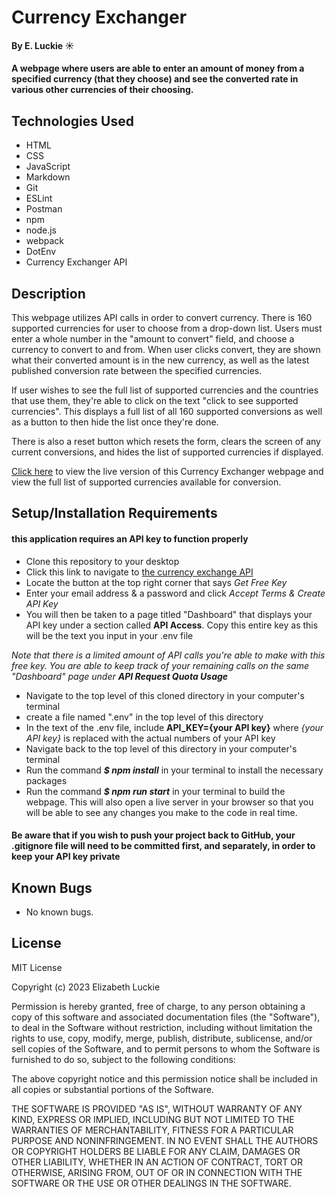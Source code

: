 # Currency Exchanger

#### By E. Luckie ☀️

#### A webpage where users are able to enter an amount of money from a specified currency (that they choose) and see the converted rate in various other currencies of their choosing.

## Technologies Used

* HTML
* CSS
* JavaScript
* Markdown
* Git
* ESLint
* Postman
* npm
* node.js
* webpack
* DotEnv
* Currency Exchanger API

## Description

This webpage utilizes API calls in order to convert currency. There is 160 supported currencies for user to choose from a drop-down list. Users must enter a whole number in the "amount to convert" field, and choose a currency to convert to and from. When user clicks convert, they are shown what their converted amount is in the new currency, as well as the latest published conversion rate between the specified currencies. 

If user wishes to see the full list of supported currencies and the countries that use them, they're able to click on the text "click to see supported currencies". This displays a full list of all 160 supported conversions as well as a button to then hide the list once they're done.

There is also a reset button which resets the form, clears the screen of any current conversions, and hides the list of supported currencies if displayed. 

[Click here](https://eluckie.github.io/currency-exchanger/) to view the live version of this Currency Exchanger webpage and view the full list of supported currencies available for conversion.

## Setup/Installation Requirements
#### this application requires an API key to function properly
* Clone this repository to your desktop
* Click this link to navigate to [the currency exchange API](https://www.exchangerate-api.com/)
* Locate the button at the top right corner that says _Get Free Key_
* Enter your email address & a password and click _Accept Terms & Create API Key_
* You will then be taken to a page titled "Dashboard" that displays your API key under a section called **API Access**. Copy this entire key as this will be the text you input in your .env file


_Note that there is a limited amount of API calls you're able to make with this free key. You are able to keep track of your remaining calls on the same "Dashboard" page under **API Request Quota Usage**_


* Navigate to the top level of this cloned directory in your computer's terminal
* create a file named ".env" in the top level of this directory
* In the text of the .env file, include **API_KEY={your API key}** where _{your API key}_ is replaced with the actual numbers of your API key
* Navigate back to the top level of this directory in your computer's terminal
* Run the command **_$ npm install_** in your terminal to install the necessary packages
* Run the command **_$ npm run start_** in your terminal to build the webpage. This will also open a live server in your browser so that you will be able to see any changes you make to the code in real time.
#### Be aware that if you wish to push your project back to GitHub, your .gitignore file will need to be committed first, and separately, in order to keep your API key private

## Known Bugs

* No known bugs.

## License

MIT License

Copyright (c) 2023 Elizabeth Luckie

Permission is hereby granted, free of charge, to any person obtaining a copy of this software and associated documentation files (the "Software"), to deal in the Software without restriction, including without limitation the rights to use, copy, modify, merge, publish, distribute, sublicense, and/or sell copies of the Software, and to permit persons to whom the Software is furnished to do so, subject to the following conditions:

The above copyright notice and this permission notice shall be included in all copies or substantial portions of the Software.

THE SOFTWARE IS PROVIDED "AS IS", WITHOUT WARRANTY OF ANY KIND, EXPRESS OR IMPLIED, INCLUDING BUT NOT LIMITED TO THE WARRANTIES OF MERCHANTABILITY, FITNESS FOR A PARTICULAR PURPOSE AND NONINFRINGEMENT. IN NO EVENT SHALL THE AUTHORS OR COPYRIGHT HOLDERS BE LIABLE FOR ANY CLAIM, DAMAGES OR OTHER LIABILITY, WHETHER IN AN ACTION OF CONTRACT, TORT OR OTHERWISE, ARISING FROM, OUT OF OR IN CONNECTION WITH THE SOFTWARE OR THE USE OR OTHER DEALINGS IN THE SOFTWARE.
